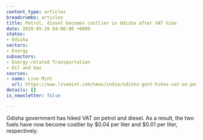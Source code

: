 ```yaml
---
content_type: articles
breadcrumbs: articles
title: Petrol, diesel becomes costlier in Odisha after VAT hike
date: 2020-05-20 04:00:00 +0000
states:
- Odisha
sectors:
- Energy
subsectors:
- Energy-related Transportation
- Oil and Gas
sources:
- name: Live Mint
  url: https://www.livemint.com/news/india/odisha-govt-hikes-vat-on-petrol-diesel-11589683235941.html
details: []
is_newsletter: false

---
```

Odisha government has hiked VAT on petrol and diesel. As a result, the two fuels have now become costlier by $0.04 per liter and $0.01 per liter, respectively.
